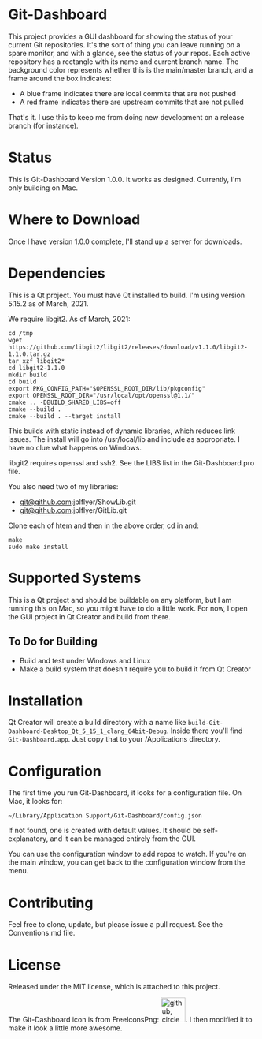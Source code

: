 # Git-Dashboard
This project provides a GUI dashboard for showing the status of your current Git repositories. It's the sort of thing you can leave running on a spare monitor, and with a glance, see the status of your repos. Each active repository has a rectangle with its name and current branch name. The background color represents whether this is the main/master branch, and a frame around the box indicates:

  * A blue frame indicates there are local commits that are not pushed
  * A red frame indicates there are upstream commits that are not pulled

That's it. I use this to keep me from doing new development on a release branch (for instance).

# Status
This is Git-Dashboard Version 1.0.0. It works as designed. Currently, I'm only building on Mac.


# Where to Download
Once I have version 1.0.0 complete, I'll stand up a server for downloads.

# Dependencies
This is a Qt project. You must have Qt installed to build. I'm using version 5.15.2 as of March, 2021.

We require libgit2. As of March, 2021:

    cd /tmp
    wget https://github.com/libgit2/libgit2/releases/download/v1.1.0/libgit2-1.1.0.tar.gz
    tar xzf libgit2*
    cd libgit2-1.1.0
    mkdir build
    cd build
    export PKG_CONFIG_PATH="$OPENSSL_ROOT_DIR/lib/pkgconfig"
    export OPENSSL_ROOT_DIR="/usr/local/opt/openssl@1.1/"
    cmake .. -DBUILD_SHARED_LIBS=off
    cmake --build .
    cmake --build . --target install

This builds with static instead of dynamic libraries, which reduces link issues. The install will go into /usr/local/lib and include as appropriate. I have no clue what happens on Windows.

libgit2 requires openssl and ssh2. See the LIBS list in the Git-Dashboard.pro file.

You also need two of my libraries:

  * git@github.com:jplflyer/ShowLib.git
  * git@github.com:jplflyer/GitLib.git

Clone each of htem and then in the above order, cd in and:

    make
    sudo make install

# Supported Systems
This is a Qt project and should be buildable on any platform, but I am running this on Mac, so you might have to do a little work. For now, I open the GUI project in Qt Creator and build from there.

## To Do for Building

  * Build and test under Windows and Linux
  * Make a build system that doesn't require you to build it from Qt Creator

# Installation
Qt Creator will create a build directory with a name like `build-Git-Dashboard-Desktop_Qt_5_15_1_clang_64bit-Debug`. Inside there you'll find `Git-Dashboard.app`. Just copy that to your /Applications directory.

# Configuration
The first time you run Git-Dashboard, it looks for a configuration file. On Mac, it looks for:

    ~/Library/Application Support/Git-Dashboard/config.json

If not found, one is created with default values. It should be self-explanatory, and it can be managed entirely from the GUI.

You can use the configuration window to add repos to watch. If you're on the main window, you can get back to the configuration window from the menu.

# Contributing
Feel free to clone, update, but please issue a pull request. See the Conventions.md file.

# License
Released under the MIT license, which is attached to this project.

The Git-Dashboard icon is from FreeIconsPng: <a href="https://www.freeiconspng.com/img/38973" title="Image from freeiconspng.com"><img src="https://www.freeiconspng.com/uploads/github-circle-mascot-git-icon-6.png" width="50" alt="github, circle, mascot, git icon" /></a>. I then modified it to make it look a little more awesome.
